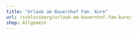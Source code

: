 ```yaml
---
title: "Urlaub am Bauernhof Fam. Kure"
url: /schlossberg/urlaub-am-bauernhof-fam-kure/
shop: Allgemein
---
```

